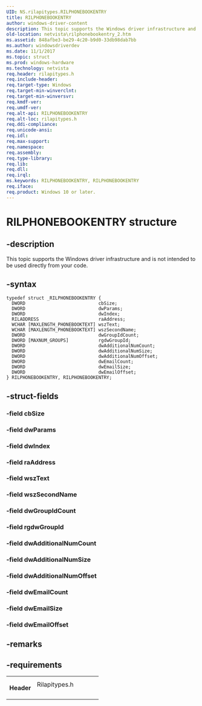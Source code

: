 ```yaml
---
UID: NS.rilapitypes.RILPHONEBOOKENTRY
title: RILPHONEBOOKENTRY
author: windows-driver-content
description: This topic supports the Windows driver infrastructure and is not intended to be used directly from your code.
old-location: netvista\rilphonebookentry_2.htm
ms.assetid: 848afbe3-be29-4c20-b9d0-33db98dab7bb
ms.author: windowsdriverdev
ms.date: 11/1/2017
ms.topic: struct
ms.prod: windows-hardware
ms.technology: netvista
req.header: rilapitypes.h
req.include-header: 
req.target-type: Windows
req.target-min-winverclnt: 
req.target-min-winversvr: 
req.kmdf-ver: 
req.umdf-ver: 
req.alt-api: RILPHONEBOOKENTRY
req.alt-loc: rilapitypes.h
req.ddi-compliance: 
req.unicode-ansi: 
req.idl: 
req.max-support: 
req.namespace: 
req.assembly: 
req.type-library: 
req.lib: 
req.dll: 
req.irql: 
ms.keywords: RILPHONEBOOKENTRY, RILPHONEBOOKENTRY
req.iface: 
req.product: Windows 10 or later.
---
```


# RILPHONEBOOKENTRY structure



## -description
<p>This topic supports the Windows driver infrastructure and is not intended to be used directly from your code. </p>


## -syntax

````
typedef struct _RILPHONEBOOKENTRY {
  DWORD                           cbSize;
  DWORD                           dwParams;
  DWORD                           dwIndex;
  RILADDRESS                      raAddress;
  WCHAR [MAXLENGTH_PHONEBOOKTEXT] wszText;
  WCHAR [MAXLENGTH_PHONEBOOKTEXT] wszSecondName;
  DWORD                           dwGroupIdCount;
  DWORD [MAXNUM_GROUPS]           rgdwGroupId;
  DWORD                           dwAdditionalNumCount;
  DWORD                           dwAdditionalNumSize;
  DWORD                           dwAdditionalNumOffset;
  DWORD                           dwEmailCount;
  DWORD                           dwEmailSize;
  DWORD                           dwEmailOffset;
} RILPHONEBOOKENTRY, RILPHONEBOOKENTRY;
````


## -struct-fields
<dl>

### -field <b>cbSize</b>

<dd></dd>

### -field <b>dwParams</b>

<dd></dd>

### -field <b>dwIndex</b>

<dd></dd>

### -field <b>raAddress</b>

<dd></dd>

### -field <b>wszText</b>

<dd></dd>

### -field <b>wszSecondName</b>

<dd></dd>

### -field <b>dwGroupIdCount</b>

<dd></dd>

### -field <b>rgdwGroupId</b>

<dd></dd>

### -field <b>dwAdditionalNumCount</b>

<dd></dd>

### -field <b>dwAdditionalNumSize</b>

<dd></dd>

### -field <b>dwAdditionalNumOffset</b>

<dd></dd>

### -field <b>dwEmailCount</b>

<dd></dd>

### -field <b>dwEmailSize</b>

<dd></dd>

### -field <b>dwEmailOffset</b>

<dd></dd>
</dl>

## -remarks


## -requirements
<table>
<tr>
<th width="30%">
<p>Header</p>
</th>
<td width="70%">
<dl>
<dt>Rilapitypes.h</dt>
</dl>
</td>
</tr>
</table>